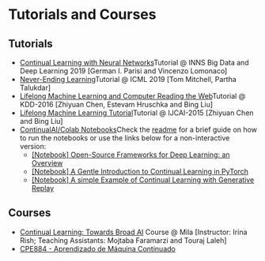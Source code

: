 # Tutorials and Courses

## Tutorials

* [Continual Learning with Neural Networks](https://docs.google.com/presentation/d/1Ukatz11S8sjC40VH293uY91rC3wQLPxiT0R-lOpju7k/edit?usp=sharing)Tutorial @ INNS Big Data and Deep Learning 2019 \[German I. Parisi and Vincenzo Lomonaco\]
* [Never-Ending Learning](https://sites.google.com/site/neltutorialicml19/)Tutorial @ ICML 2019 \[Tom Mitchell, Partha Talukdar\]
* [Lifelong Machine Learning and Computer Reading the Web](http://www.cs.uic.edu/~liub/Lifelong-Machine-Learning-Tutorial-KDD-2016.pdf)Tutorial @ KDD-2016 \[Zhiyuan Chen, Estevam Hruschka and Bing Liu\]
* [Lifelong Machine Learning Tutorial](http://www.cs.uic.edu/~liub/IJCAI15-tutorial.html)Tutorial @ IJCAI-2015 \[Zhiyuan Chen and Bing Liu\]
* [ContinualAI/Colab Notebooks](https://github.com/ContinualAI/colab)Check the [readme](https://github.com/ContinualAI/colab/blob/master/README.md) for a brief guide on how to run the notebooks or use the links below for a non-interactive version:
  * [\[Notebook\] Open-Source Frameworks for Deep Learning: an Overview](https://github.com/ContinualAI/colab/blob/master/notebooks/intro_to_dl_frameworks.ipynb)
  * [\[Notebook\] A Gentle Introduction to Continual Learning in PyTorch](https://github.com/ContinualAI/colab/blob/master/notebooks/intro_to_continual_learning.ipynb)
  * [\[Notebook\] A simple Example of Continual Learning with Generative Replay](https://github.com/ContinualAI/colab/blob/master/notebooks/intro_to_generative_replay.ipynb)

## Courses

* [Continual Learning: Towards Broad AI](https://sites.google.com/view/ift6760-b2021/course-description?authuser=0)  Course @ Mila \[Instructor: Irina Rish; Teaching Assistants: Mojtaba Faramarzi and Touraj Laleh\]
* [CPE884 - Aprendizado de Máquina Continuado](http://www.pee.ufrj.br/index.php/en/informacoes-academicas/disciplinas)

